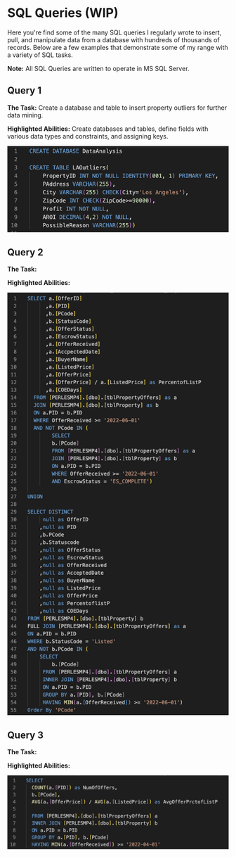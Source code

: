 # SQL Queries (WIP)

Here you're find some of the many SQL queries I regularly wrote to insert, pull, and manipulate data from a database with hundreds of thousands of records. Below are a few examples that demonstrate some of my range with a variety of SQL tasks.

**Note:** All SQL Queries are written to operate in MS SQL Server.


## Query 1
**The Task:** Create a database and table to insert property outliers for further data mining.

**Highlighted Abilities:** Create databases and tables, define fields with various data types and constraints, and assigning keys.

![alt text](https://github.com/asilich123/Resume_Projects/blob/main/SQL/Images/Create%20Database%20%2B%20Constraints.png?raw=true)

## Query 2
**The Task:** 

**Highlighted Abilities:** 

![alt text](https://github.com/asilich123/Resume_Projects/blob/main/SQL/Images/SubQueries%20%2B%20Union.png?raw=true)

## Query 3
**The Task:** 

**Highlighted Abilities:** 

![alt text](https://github.com/asilich123/Resume_Projects/blob/main/SQL/Images/Group%20By%20%2B%20Aggregate%20Functions.png?raw=true)